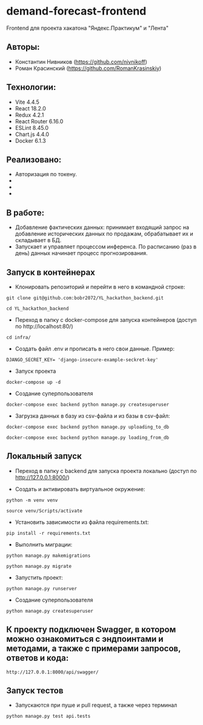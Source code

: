 # demand-forecast-frontend

Frontend для проекта хакатона "Яндекс.Практикум" и "Лента"

## Авторы:


- Константин Нивников (https://github.com/nivnikoff)
- Роман Красинский (https://github.com/RomanKrasinskiy)


## Технологии:

- Vite 4.4.5
- React 18.2.0
- Redux 4.2.1
- React Router 6.16.0
- ESLint 8.45.0
- Chart.js 4.4.0
- Docker 6.1.3

## Реализовано: 

- Авторизация по токену. 
- 
- 
- 

## В работе: 

- Добавление фактических данных: принимает входящий запрос на добавление исторических данных по продажам, обрабатывает их и складывает в БД. 
- Запускает и управляет процессом инференса. По расписанию (раз в день) данных начинает процесс прогнозирования.

## Запуск в контейнерах
- Клонировать репозиторий и перейти в него в командной строке:
```
git clone git@github.com:bobr2072/YL_hackathon_backend.git
```
```
cd YL_hackathon_backend
```

- Переход в папку с docker-compose для запуска контейнеров (доступ по http://localhost:80/)
```
cd infra/
```

- Создать файл .env и прописать в него свои данные.
Пример:
```
DJANGO_SECRET_KEY= 'django-insecure-example-seckret-key'
```

- Запуск проекта
```
docker-compose up -d
```

- Создание суперпользователя
```
docker-compose exec backend python manage.py createsuperuser
```

- Загрузка данных в базу из csv-файла и из базы в csv-файл:
```
docker-compose exec backend python manage.py uploading_to_db
```
```
docker-compose exec backend python manage.py loading_from_db
```

## Локальный запуск

- Переход в папку с backend для запуска проекта локально (доступ по http://127.0.0.1:8000/)

- Cоздать и активировать виртуальное окружение:
```
python -m venv venv
```
```
source venv/Scripts/activate
```

- Установить зависимости из файла requirements.txt:
```
pip install -r requirements.txt
```

- Выполнить миграции:
```
python manage.py makemigrations
```
```
python manage.py migrate
```

- Запустить проект:
```
python manage.py runserver
```

- Создание суперпользователя
```
python manage.py createsuperuser
```

## К проекту подключен Swagger, в котором можно ознакомиться с эндпоинтами и методами, а также с примерами запросов, ответов и кода:
```
http://127.0.0.1:8000/api/swagger/
```

## Запуск тестов
- Запускаются при пуше и pull request, а также через терминал
```
python manage.py test api.tests
```